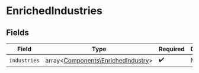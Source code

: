 # EnrichedIndustries


## Fields

| Field                                                                             | Type                                                                              | Required                                                                          | Description                                                                       |
| --------------------------------------------------------------------------------- | --------------------------------------------------------------------------------- | --------------------------------------------------------------------------------- | --------------------------------------------------------------------------------- |
| `industries`                                                                      | array<[Components\EnrichedIndustry](../../Models/Components/EnrichedIndustry.md)> | :heavy_check_mark:                                                                | N/A                                                                               |